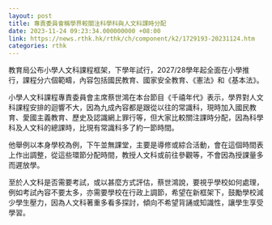 ```yaml
---
layout: post
title: 專責委員會稱學界較關注科學科與人文科課時分配
date: 2023-11-24 09:23:34.000000000 +08:00
link: https://news.rthk.hk/rthk/ch/component/k2/1729193-20231124.htm
categories: rthk
---
```


教育局公布小學人文科課程框架，下學年試行，2027/28學年起全面在小學推行，課程分六個範疇，內容包括國民教育、國家安全教育、《憲法》和《基本法》。

小學人文科課程專責委員會主席蔡世鴻在本台節目《千禧年代》表示，學界對人文科課程安排的迴響不大，因為九成內容都是跟從以往的常識科，現時加入國民教育、愛國主義教育、歷史及認識網上罪行等，但大家比較關注課時分配，因為科學科及人文科的總課時，比現有常識科多了約一節時間。

他舉例以本身學校為例，下午並無課堂，主要是導修或綜合活動，會在這個時間表上作出調整，從這些環節分配時間，教授人文科或前往參觀等，不會因為授課量多而遲放學。

至於人文科是否需要考試，或以甚麼方式評估，蔡世鴻說，要視乎學校如何處理，例如考試內容不要太多，亦需要學校在行政上調節，希望在新框架下，鼓勵學校減少學生壓力，因為人文科著重多看多探討，傾向不希望背誦或知識性，讓學生享受學習。
